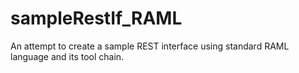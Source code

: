 # sampleRestIf_RAML
An attempt to create a sample REST interface using standard RAML language and its tool chain.
